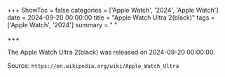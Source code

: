 +++
ShowToc = false
categories = ['Apple Watch', '2024', 'Apple Watch']
date = 2024-09-20 00:00:00
title = "Apple Watch Ultra 2(black)"
tags = ['Apple Watch', '2024']
summary = " "

+++

The Apple Watch Ultra 2(black) was released on 2024-09-20 00:00:00.

Source: `https://en.wikipedia.org/wiki/Apple_Watch_Ultra`


